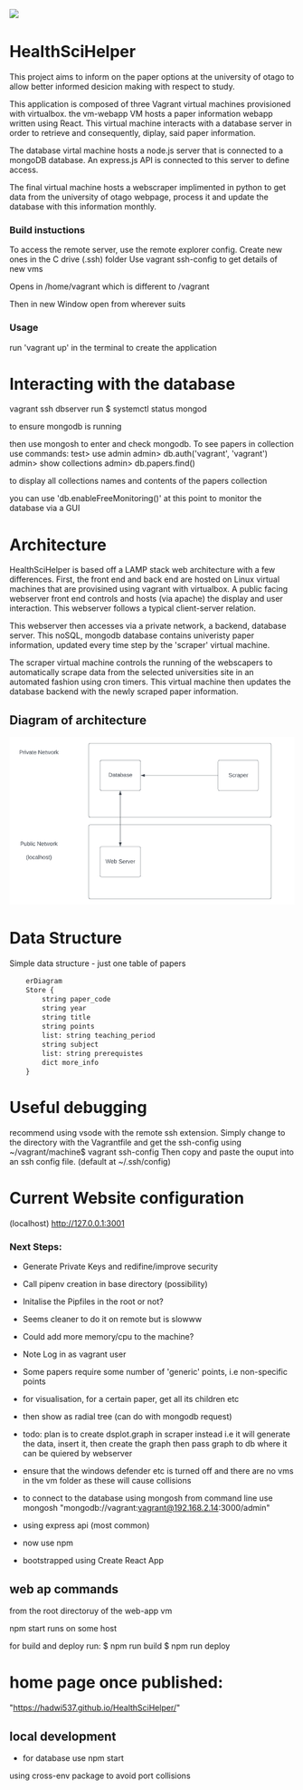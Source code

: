 [![](https://data.jsdelivr.com/v1/package/npm/echarts/badge)](https://www.jsdelivr.com/package/npm/echarts)

# HealthSciHelper
 
This project aims to inform on the paper options at the university of otago
to allow better informed desicion making with respect to study.

This application is composed of three Vagrant virtual machines provisioned with 
virtualbox. the vm-webapp VM hosts a paper information webapp written using React.
This virtual machine interacts with a database server in order to retrieve and 
consequently, diplay, said paper information. 

The database virtal machine hosts a node.js server that is connected to a 
mongoDB database. An express.js API is connected to this server to define access.

The final virtual machine hosts a webscraper implimented in python 
to get data from the university of otago webpage, process it and update
the database with this information monthly.

 ### Build instuctions 
 To access the remote server, use the remote explorer config.
 Create new ones in the C drive (.ssh) folder 
 Use vagrant ssh-config to get details of new vms

 Opens in /home/vagrant which is different to /vagrant

Then in new Window open from wherever suits

### Usage
run 'vagrant up' in the terminal to create the application

# Interacting with the database
vagrant ssh dbserver
run 
$ systemctl status mongod

to ensure mongodb is running

then use mongosh to enter and check mongodb. 
To see papers in collection use commands:
test> use admin
admin> db.auth('vagrant', 'vagrant')
admin> show collections
admin> db.papers.find()

to display all collections names and contents of the papers collection

you can use 'db.enableFreeMonitoring()' at this point to monitor the 
database via a GUI


# Architecture

HealthSciHelper is based off a LAMP stack web architecture with a few differences.
First, the front end and back end are hosted on Linux virtual machines that are provisined using vagrant with virtualbox.
A public facing webserver front end controls and hosts (via apache) the display and user interaction. 
This webserver follows a typical client-server relation.

This webserver then accesses via a private network, a backend, database server.
This noSQL, mongodb database contains univeristy paper information, updated every time step by the 'scraper' virtual machine.

The scraper virtual machine controls the running of the webscapers to automatically scrape data from the selected
universities site in an automated fashion using cron timers. This virtual machine then updates the database backend 
with the newly scraped paper information. 

## Diagram of architecture 
![alt text](https://github.com/hadwi537/HealthSciHelper/blob/main/docs-assets/Diagram.PNG?raw=true)

# Data Structure

Simple data structure - just one table of papers 

```mermaid
    erDiagram
    Store {
        string paper_code
        string year
        string title
        string points
        list: string teaching_period
        string subject
        list: string prerequistes
        dict more_info
    }
```
# Useful debugging 

recommend using vsode with the remote ssh extension. 
Simply change to the directory with the Vagrantfile
and get the ssh-config using 
~/vagrant/machine$ vagrant ssh-config
Then copy and paste the ouput into an ssh config file.
(default at ~/.ssh/config)

# Current Website configuration 

(localhost)
http://127.0.0.1:3001

### Next Steps:

* Generate Private Keys and redifine/improve security

* Call pipenv creation in base directory (possibility)

* Initalise the Pipfiles in the root or not?
* Seems cleaner to do it on remote but is slowww
* Could add more memory/cpu to the machine?

* Note Log in as vagrant user

* Some papers require some number of 'generic' points, i.e non-specific points

* for visualisation, for a certain paper, get all its children etc
* then show as radial tree (can do with mongodb request)

* todo: plan is to create dsplot.graph in scraper instead
i.e it will generate the data, insert it, then create the graph then pass graph to db where it can 
be quiered by webserver

* ensure that the windows defender etc is turned off and there are no vms in the vm folder as these will cause collisions

* to connect to the database using mongosh from command line use mongosh "mongodb://vagrant:vagrant@192.168.2.14:3000/admin"

* using express api (most common)

* now use npm

* bootstrapped using Create React App


## web ap commands

from the root directoruy of the web-app vm

npm start 
runs on some host

for build and deploy run:
$ npm run build
$ npm run deploy

# home page once published:
"https://hadwi537.github.io/HealthSciHelper/"

## local development

* for database use npm start


using cross-env package to avoid port collisions